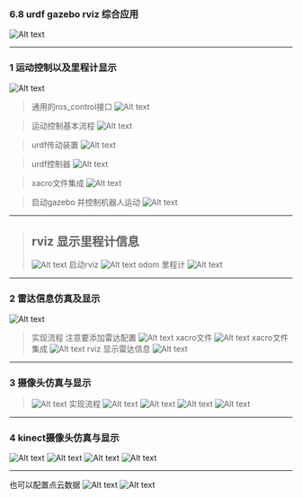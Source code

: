 ### 6.8 urdf gazebo rviz 综合应用
![Alt text](image.png)

----
### 1 运动控制以及里程计显示
![Alt text](image-1.png)
> 通用的ros_control接口
> ![Alt text](image-2.png)

>运动控制基本流程
![Alt text](image-3.png) 

> urdf传动装置
> ![Alt text](image-4.png)

> urdf控制器
> ![Alt text](image-5.png)

> xacro文件集成
> ![Alt text](image-6.png)

> 启动gazebo 并控制机器人运动
> ![Alt text](image-7.png)

----
> ## rviz 显示里程计信息
> ![Alt text](image-8.png)
> 启动rviz
> ![Alt text](image-9.png)
> odom 里程计
> ![Alt text](image-10.png)

----
### 2 雷达信息仿真及显示
![Alt text](image-11.png)
> 实现流程 注意要添加雷达配置
> ![Alt text](image-12.png)
> xacro文件
> ![Alt text](image-13.png)
> xacro文件集成
> ![Alt text](image-14.png)
> rviz 显示雷达信息
> ![Alt text](image-15.png)
>
 ----
 ### 3 摄像头仿真与显示
 >![Alt text](image-16.png)
 > 实现流程
 ![Alt text](image-17.png)
 ![Alt text](image-18.png)
 ![Alt text](image-19.png)
 ![Alt text](image-20.png)

 ----
 ### 4 kinect摄像头仿真与显示
 ![Alt text](image-21.png)
 ![Alt text](image-22.png)
 ![Alt text](image-23.png)
 ![Alt text](image-24.png)
 
 ---- 
 也可以配置点云数据
 ![Alt text](image-25.png)
 ![Alt text](image-26.png)